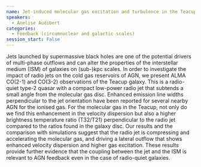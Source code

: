 ```yaml
---
name: Jet-induced molecular gas excitation and turbulence in the Teacup
speakers:
  - Anelise Audibert
categories:
  - Feedback (circumnuclear and galactic scales)
session_start: False
---
```


Jets launched by supermassive black holes are one of the potential drivers of multi-phase outflows and can alter the properties of the interstellar medium (ISM) of galaxies on (sub-)kpc scales. In order to investigate the impact of radio jets on the cold gas reservoirs of AGN, we present ALMA CO(2-1) and CO(3-2) observations of the Teacup galaxy. This is a radio-quiet type-2 quasar with a compact low-power radio jet that subtends a small angle from the molecular gas disc. Enhanced emission line widths perpendicular to the jet orientation have been reported for several nearby AGN for the ionised gas. For the molecular gas in the Teacup, not only do we find this enhancement in the velocity dispersion but also a higher brightness temperature ratio (T32/T21) perpendicular to the radio jet compared to the ratios found in the galaxy disc. Our results and the comparison with simulations suggest that the radio jet is compressing and accelerating the molecular gas, and driving a lateral outflow that shows enhanced velocity dispersion and higher gas excitation. These results provide further evidence that the coupling between the jet and the ISM is relevant to AGN feedback even in the case of radio-quiet galaxies.